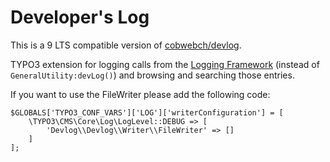 # Developer's Log

This is a 9 LTS compatible version of [cobwebch/devlog](https://github.com/cobwebch/devlog).
 
TYPO3 extension for logging calls from the [Logging Framework](https://docs.typo3.org/m/typo3/reference-coreapi/master/en-us/ApiOverview/Logging/Index.html) (instead of `GeneralUtility:devLog()`) and browsing and searching those entries.

If you want to use the FileWriter please add the following code:
~~~~
$GLOBALS['TYPO3_CONF_VARS']['LOG']['writerConfiguration'] = [
    \TYPO3\CMS\Core\Log\LogLevel::DEBUG => [
        'Devlog\\Devlog\\Writer\\FileWriter' => []
    ]
];
~~~~